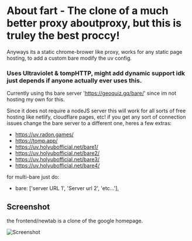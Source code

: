 
# About fart - The clone of a much better proxy aboutproxy, but this is truley the best proccy!

Anyways its a static chrome-brower like proxy, works for any static page hosting, to add a custom bare modify the uv config. 

### Uses Ultraviolet & tompHTTP, might add dynamic support idk just depends if anyone actually ever uses this.

Currently using ths bare server 'https://geoquiz.gq/bare/' since im not hosting my own for this.

Since it does not require a nodeJS server this will work for all sorts of free hosting like netlify, cloudflare pages, etc! if you get any sort of connection issues change the bare server to a different one, heres a few extras:
- https://uv.radon.games/
- https://tomp.app/
- https://uv.holyubofficial.net/bare1/
- https://uv.holyubofficial.net/bare2/
- https://uv.holyubofficial.net/bare3/
- https://uv.holyubofficial.net/bare4/

for multi-bare just do:

- bare: ['server URL 1', 'Server url 2', 'etc...'],
## Screenshot
the frontend/newtab is a clone of the google homepage.

![Screenshot](https://github.com/localuser-isback/aboutfart/blob/main/Screenshot%202023-10-01%20190058.png?raw=true)

